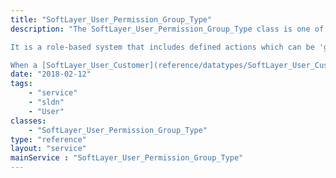 ```yaml
---
title: "SoftLayer_User_Permission_Group_Type"
description: "The SoftLayer_User_Permission_Group_Type class is one of several classes that make up the customer permission system.  This class defines the valid group types.  The SYSTEM group type is reserved for internal use. 

It is a role-based system that includes defined actions which can be 'grouped' together using a SoftLayer_User_Permission_Group class. These groups of actions are then used to define roles, and the roles are assigned to users. 

When a [SoftLayer_User_Customer](reference/datatypes/SoftLayer_User_Customer) is created, a SoftLayer_User_Permission_Group and SoftLayer_User_Permission_Role is created specifically for the user with a group type of SYSTEM.  When the UI is used to alter the permissions of a customer user, the actions are added or removed from this group.  The api can not be used to alter the permissions in this group.  If an account wants to create their own unique permission groups and roles, the UI can not be used to manage them. "
date: "2018-02-12"
tags:
    - "service"
    - "sldn"
    - "User"
classes:
    - "SoftLayer_User_Permission_Group_Type"
type: "reference"
layout: "service"
mainService : "SoftLayer_User_Permission_Group_Type"
---
```


